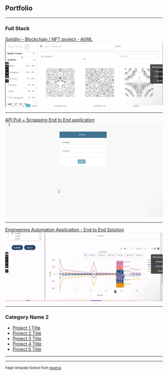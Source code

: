 ## Portfolio

---

### Full Stack 

[Solidity - Blockchain / NFT project - AI/ML](https://www.loom.com/share/a13c77ccd6f2433bb82b2aa01af0c4d0)
<br>
<img src="images/dummy_thumbnail1.jpg?raw=true"/>

---
[API Pull + Scrapping End to End application ](https://www.loom.com/share/8db51c936fa94eb8b04154bffd206d41)
<br>
<img src="images/dummy_thumbnail2.jpg?raw=true"/>

---
[Engineering Automation Application - End to End Solution](https://www.loom.com/share/90d300e999b44a8498b74a49f471b0d3)
<br>
<img src="images/dummy_thumbnail.jpg?raw=true"/>

---

### Category Name 2

- [Project 1 Title](http://example.com/)
- [Project 2 Title](http://example.com/)
- [Project 3 Title](http://example.com/)
- [Project 4 Title](http://example.com/)
- [Project 5 Title](http://example.com/)

---




---
<p style="font-size:11px">Page template forked from <a href="https://github.com/evanca/quick-portfolio">evanca</a></p>
<!-- Remove above link if you don't want to attibute -->
